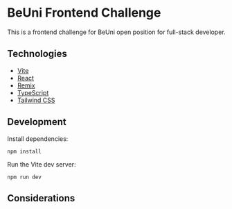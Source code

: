 # BeUni Frontend Challenge

This is a frontend challenge for BeUni open position for full-stack developer.

## Technologies

- [Vite](https://vitejs.dev/)
- [React](https://reactjs.org/)
- [Remix](https://remix.run/)
- [TypeScript](https://www.typescriptlang.org/)
- [Tailwind CSS](https://tailwindcss.com/)

## Development

Install dependencies:

```shellscript
npm install
```

Run the Vite dev server:

```shellscript
npm run dev
```

## Considerations
